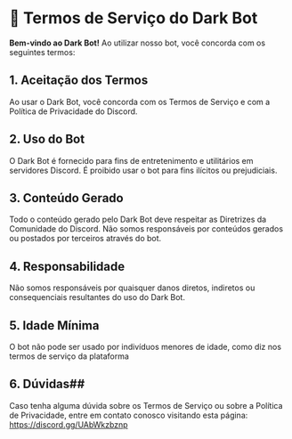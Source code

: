 # 📜 Termos de Serviço do Dark Bot
**Bem-vindo ao Dark Bot!** Ao utilizar nosso bot, você concorda com os seguintes termos:

## 1. Aceitação dos Termos ##
Ao usar o Dark Bot, você concorda com os Termos de Serviço e com a Política de Privacidade do Discord.
## 2. Uso do Bot ##
O Dark Bot é fornecido para fins de entretenimento e utilitários em servidores Discord. É proibido usar o bot para fins ilícitos ou prejudiciais.
## 3. Conteúdo Gerado ##
Todo o conteúdo gerado pelo Dark Bot deve respeitar as Diretrizes da Comunidade do Discord. Não somos responsáveis por conteúdos gerados ou postados por terceiros através do bot.
## 4. Responsabilidade ##
Não somos responsáveis por quaisquer danos diretos, indiretos ou consequenciais resultantes do uso do Dark Bot.
## 5. Idade Mínima ##
O bot não pode ser usado por indivíduos menores de idade, como diz nos termos de serviço da plataforma
## 6. Dúvidas##
Caso tenha alguma dúvida sobre os Termos de Serviço ou sobre a Política de Privacidade, entre em contato conosco visitando esta página: https://discord.gg/UAbWkzbznp
